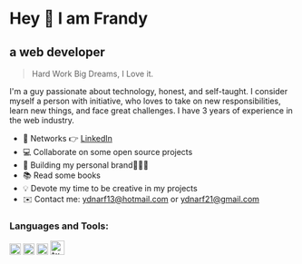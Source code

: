 <h1>Hey 👋 I am Frandy</h1>

<h2> a web developer</h2>

> Hard Work Big Dreams, I Love it.

I'm a guy passionate about technology, honest, and self-taught. I consider myself a person with initiative, who loves to take on new responsibilities, learn new things, and face great challenges. I have 3 years of experience in the web industry.

- 🤹 Networks 👉 <a href="https://www.linkedin.com/in/frandy-rivera-nu%C3%B1ez-60b261160/" target="_blank" onclick="window.open('{{url}}','popup','width=600,height=600'); return false;"> LinkedIn </a>
- 💻 Collaborate on some open source projects
- 📱  Building my personal brand🧑🏼‍💻
- 📚  Read some books
- 💡  Devote my time to be creative in my projects
- ✉️ Contact me: ydnarf13@hotmail.com or ydnarf21@gmail.com
  
<h3 align="left">Languages and Tools:</h3>
<p align="left">
    <code><img height="20" alt="javascript" src="https://raw.githubusercontent.com/danielcranney/readme-generator/main/public/icons/skills/html5-colored.svg"></code>
   <code><img height="20" alt="javascript" src="https://raw.githubusercontent.com/danielcranney/readme-generator/main/public/icons/skills/css3-colored.svg"></code>
   <code><img height="20" alt="javascript" src="https://raw.githubusercontent.com/danielcranney/readme-generator/main/public/icons/skills/javascript-colored.svg"></code>
   <code><img height="25" alt="typescript" src="https://raw.githubusercontent.com/danielcranney/readme-generator/main/public/icons/skills/git-colored.svg"></code>
</p>

